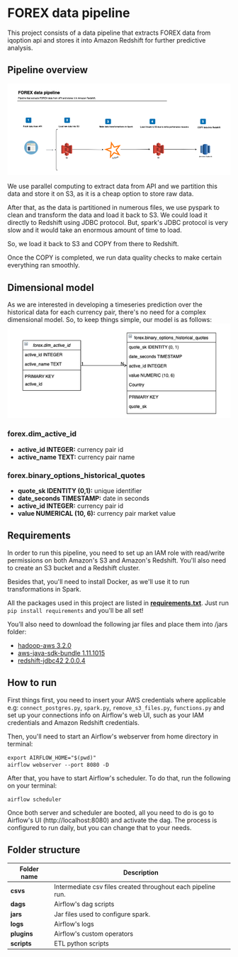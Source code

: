 # FOREX data pipeline

This project consists of a data pipeline that extracts FOREX data from iqoption api and stores it into Amazon Redshift for further predictive analysis.


## Pipeline overview


![](./forex_data_pipeline.png)

We use parallel computing to extract data from API and we partition this data and store it on S3, as it is a cheap option to store raw data.

After that, as the data is partitioned in numerous files, we use pyspark to clean and transform the data and load it back to S3. We could load it directly to Redshift using JDBC protocol. But, spark's JDBC protocol is very slow and it would take an enormous amount of time to load.

So, we load it back to S3 and COPY from there to Redshift.

Once the COPY is completed, we run data quality checks to make certain everything ran smoothly.

## Dimensional model

As we are interested in developing a timeseries prediction over the historical data for each currency pair, there's no need for a complex dimensional model. So, to keep things simple, our model is as follows:
![](./forex_dimensional_model.png)

### forex.dim_active_id
- **active_id INTEGER:** currency pair id
- **active_name TEXT:** currency pair name

### forex.binary_options_historical_quotes
- **quote_sk IDENTITY (0,1):** unique identifier
- **date_seconds TIMESTAMP:** date in seconds
- **active_id INTEGER:** currency pair id
- **value NUMERICAL (10, 6):** currency pair market value

## Requirements

In order to run this pipeline, you need to set up an IAM role with read/write permissions on both Amazon's S3 and Amazon's Redshift. You'll also need to create an S3 bucket and a Redshift cluster.

Besides that, you'll need to install Docker, as we'll use it to run transformations in Spark.

All the packages used in this project are listed in [**requirements.txt**](https://github.com/rapha-carvalho/forex_data/blob/main/requirements.txt). Just run `pip install requirements` and you'll be all set!

You’ll also need to download the following jar files and place them into /jars folder:

- [hadoop-aws 3.2.0](https://mvnrepository.com/artifact/org.apache.hadoop/hadoop-aws/3.2.0)
- [aws-java-sdk-bundle 1.11.1015](https://mvnrepository.com/artifact/com.amazonaws/aws-java-sdk-bundle/1.11.1015)
- [redshift-jdbc42 2.0.0.4](https://mvnrepository.com/artifact/com.amazon.redshift/redshift-jdbc42/2.0.0.4)


## How to run

First things first, you need to insert your AWS credentials where applicable e.g: `connect_postgres.py`, `spark.py`, `remove_s3_files.py`,  `functions.py` and set up your connections info on Airflow's web UI, such as your IAM credentials and Amazon Redshift credentials.

Then, you'll need to start an Airflow's webserver from home directory in terminal:

```
export AIRFLOW_HOME="$(pwd)"
airflow webserver --port 8080 -D
```

After that, you have to start Airflow's scheduler. To do that, run the following on your terminal:
```
airflow scheduler
```

Once both server and scheduler are booted, all you need to do is go to Airflow's UI (http://localhost:8080) and activate the dag. The process is configured to run daily, but you can change that to your needs.

## Folder structure
Folder name | Description
----------------|--------------------
**csvs** | Intermediate csv files created throughout each pipeline run.
**dags** | Airflow's dag scripts
**jars** | Jar files used to configure spark.
**logs** | Airflow's logs
**plugins** | Airflow's custom operators
**scripts** | ETL python scripts
